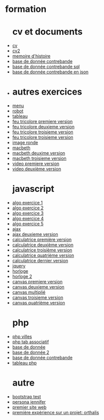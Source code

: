 # formation
<html lang="fr">
<head>
    <meta charset="UTF-8">
    <meta name="viewport" content="width=device-width, initial-scale=1.0">
    <meta http-equiv="X-UA-Compatible" content="ie=edge">
</head>
<body>
    <ul>
        <h1>cv et documents</h1>
    <li><a href="https://niconwo.github.io/formation/cv/">cv</a></li>
        <li><a href="https://niconwo.github.io/formation/cv2/">cv2</a></li>
        <li><a href="https://niconwo.github.io/formation/cv2/document/mémoire.pdf">memoire d'histoire</a></li>
        <li><a href="https://niconwo.github.io/formation/cv2/document/contrebande.pdf">base de donnée contrebande</a></li>
        <li><a href="https://niconwo.github.io/formation/cv2/document/contrebande.sql">base de donnée contrebande sql</a></li>
        <li><a href="https://niconwo.github.io/formation/cv2/document/contrebande.json">base de donnée contrebande en json</a><li>
        <h1> autres exercices </h1>
        <li><a href="https://niconwo.github.io/formation/menusiteweb/index.html">menu</a></li>
        <li><a href="https://niconwo.github.io/formation/monsieur robot/index2.html">robot </a></li>
        <li><a href="https://niconwo.github.io/formation/tableau/index.html">tableau</a></li>
    <li> <a href="https://niconwo.github.io/formation/feu/index.html">feu tricolore premiere version </a></li>
   <li><a href="https://niconwo.github.io/formation/feu/index2.html">feu tricolore deuxieme version </a></li>
<li><a href="https://niconwo.github.io/formation/feu/index3.html">feu tricolore troisieme version </a></li>
        <li><a href="https://niconwo.github.io/formation/feu/index3.html">feu tricolore troisieme version </a></li>
        <li><a href="https://niconwo.github.io/formation/image ronde/">image ronde</a></li>
         <li><a href="https://niconwo.github.io/formation/macbeth/acceuil.html">macbeth</a></li>
        <li><a href="https://niconwo.github.io/formation/macbeth/acceuil2.html">macbeth deuxime version</a></li>
        <li><a href="https://niconwo.github.io/formation/macbeth/acceuil3.html">macbeth troisieme version</a></li>
<li><a href="https://niconwo.github.io/formation/video/test.html">video premiere version</a></li>
          <li><a href="https://niconwo.github.io/formation/video/test4.html">video deuxième version</a></li>
        <h1> javascript </h1>
   <li><a href="https://niconwo.github.io/formation/javascript/algo/exerciceAlgo/ex1/indexalgo.html">algo exercice 1</a></li>
   <li><a href="https://niconwo.github.io/formation/javascript/algo/exerciceAlgo/ex2/index.html">algo exercice 2</a></li>
           <li><a href="https://niconwo.github.io/formation/javascript/algo/exerciceAlgo/ex3/index.html">algo exercice 3</a></li>
           <li><a href="https://niconwo.github.io/formation/javascript/algo/exerciceAlgo/ex4/index.html">algo exercice 4</a></li>
           <li><a href="https://niconwo.github.io/formation/javascript/algo/exerciceAlgo/ex5/index.html">algo exercice 5</a></li>
                <li><a href="https://niconwo.github.io/formation/javascript/ajax/index.html">ajax</a></li>
    <li><a href="https://niconwo.github.io/formation/javascript/ajax/index2.html">ajax deuxieme version</a></li>
           <li><a href="https://niconwo.github.io/formation/javascript/calculatrice/index.html">calculatrice première version</a></li>
                   <li><a href="https://niconwo.github.io/formation/javascript/calculatrice/index2.html">calculatrice deuxième version</a></li>
                   <li><a href="https://niconwo.github.io/formation/javascript/calculatrice/index3.html">calculatrice troisième version</a></li>
                   <li><a href="https://niconwo.github.io/formation/javascript/calculatrice/index4.html">calculatrice quatrième version</a></li>
         <li><a href="https://niconwo.github.io/formation/javascript/calculatrice/CALCULATRICE.html">calculatrice dernier version
   <li><a href="https://niconwo.github.io/formation/javascript/jquery/index.html">jquery </a></li>
        <li><a href="https://niconwo.github.io/formation/javascript/horloge/index1.html">horloge</a></li>
        <li><a href="https://niconwo.github.io/formation/javascript/horloge/index2.html">horloge 2</a></li>
            <li><a href="https://niconwo.github.io/formation/javascript/canvas/canvas.html">canvas premiere version</a></li>
                <li><a href="https://niconwo.github.io/formation/javascript/canvas/canvas2.html">canvas deuxieme version</a></li>
            <li><a href="https://niconwo.github.io/formation/javascript/canvas/canvas3.html">canvas multiplié</a></li>
        <li><a href="https://niconwo.github.io/formation/javascript/canvas/index.html">canvas troisieme version</a></li>
            <li><a href="https://niconwo.github.io/formation/javascript/canvas/index2.html">canvas quatrième version</a></li>
        <h1> php </h1>
          <li><a href="http://127.0.0.1/php/structures/villes/">php villes</a></li>
          <li><a href="http://127.0.0.1/php/variables/tabAso/index.php">php tab associatif</a></li>
          <li><a href="https://niconwo.github.io/base/base.php">base de donnée</a></li>
           <li><a href="https://niconwo.github.io/base/base2.php">base de donnée 2</a></li>
            <li><a href="https://niconwo.github.io/base/contrebande.php">base de donnée contrebande</a></li>
        <li><a href="http://127.0.0.1/php/tableau/">tableau php</a></li>
        <h1> autre </h1>
        <li><a href="https://niconwo.github.io/formation/boostrap/index.html">bootstrap test</a></li>
            <li><a href="https://niconwo.github.io/formation/persona/jennifer.pdf">persona jennifer</a></li>
        <li><a href="https://niconwo.github.io/formation/html/acceuil.html">premier site web</a></li>
        <li><a href="https://niconwo.github.io/formation/orthalis/medical/dossierMedical.html">première expèrience sur un projet: orthalis </a></li>
            </ul>  
</body>
</html>
